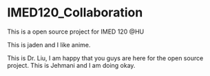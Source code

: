 # IMED120_Collaboration
This is a open source project for IMED 120 @HU

This is jaden and I like anime.


This is Dr. Liu, I am happy that you guys are here for the open source project.
This is Jehmani and I am doing okay.